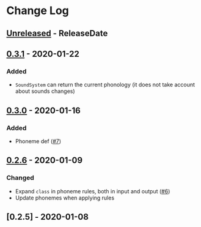 # Change Log

<!-- next-header -->
## [Unreleased] - ReleaseDate
## [0.3.1] - 2020-01-22

### Added

- `SoundSystem` can return the current phonology
  (it does not take account about sounds changes)

## [0.3.0] - 2020-01-16

### Added

- Phoneme def ([#7](https://gitlab.com/lexibook/lexibook/issues/7))

## [0.2.6] - 2020-01-09

### Changed

- Expand `class` in phoneme rules, both in input and output ([#6](https://gitlab.com/lexibook/lexibook/issues/6))
- Update phonemes when applying rules

## [0.2.5] - 2020-01-08

<!-- next-url -->
[Unreleased]: https://gitlab.com/lexibook/lexibook/compare/v0.3.1...HEAD
[0.3.1]: https://gitlab.com/lexibook/lexibook/compare/v0.3.0...v0.3.1
[0.3.0]: https://gitlab.com/lexibook/lexibook/compare/lexibook-v0.2.6...v0.3.0
[0.2.6]: https://gitlab.com/lexibook/lexibook/compare/lexibook-v0.2.5...lexibook-v0.2.6
